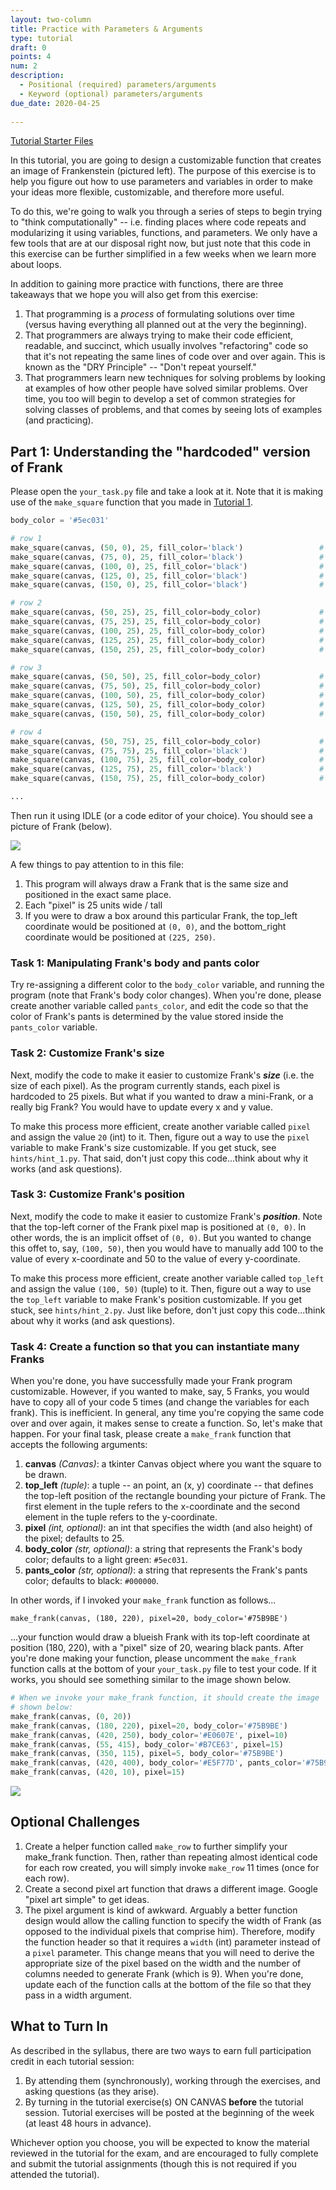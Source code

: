 ```yaml
---
layout: two-column
title: Practice with Parameters & Arguments
type: tutorial
draft: 0
points: 4
num: 2
description: 
  - Positional (required) parameters/arguments
  - Keyword (optional) parameters/arguments
due_date: 2020-04-25
    
---
```


<a class="nu-button" href="/spring2020/course-files/tutorials/tutorial02.zip" target="_blank">
    Tutorial Starter Files <i class="fas fa-download"></i>
</a> 

In this tutorial, you are going to design a customizable function that creates an image of Frankenstein (pictured left). The purpose of this exercise is to help you figure out how to use parameters and variables in order to make your ideas more flexible, customizable, and therefore more useful.

To do this, we're going to walk you through a series of steps to begin trying to "think computationally" -- i.e. finding places where code repeats and modularizing it using variables, functions, and parameters. We only have a few tools that are at our disposal right now, but just note that this code in this exercise can be further simplified in a few weeks when we learn more about loops.

In addition to gaining more practice with functions, there are three takeaways that we hope you will also get from this exercise: 

1. That programming is a *process* of formulating solutions over time (versus having everything all  planned out at the very the beginning). 
2. That programmers are always trying to make their code efficient, readable, and succinct, which usually involves "refactoring" code so that it's not repeating the same lines of code over and over again. This is known as the "DRY Principle" -- "Don't repeat yourself." 
3. That programmers learn new techniques for solving problems by looking at examples of how other people have solved similar problems. Over time, you too will begin to develop a set of common strategies for solving classes of problems, and that comes by seeing lots of examples (and practicing).

## Part 1: Understanding the "hardcoded" version of Frank
Please open the `your_task.py` file and take a look at it. Note that it is making use of the `make_square` function that you made in [Tutorial 1](06tutorial).

```python
body_color = '#5ec031'

# row 1
make_square(canvas, (50, 0), 25, fill_color='black')                 # pixel (3, 1)
make_square(canvas, (75, 0), 25, fill_color='black')                 # pixel (4, 1)
make_square(canvas, (100, 0), 25, fill_color='black')                # pixel (5, 1)
make_square(canvas, (125, 0), 25, fill_color='black')                # pixel (6, 1)
make_square(canvas, (150, 0), 25, fill_color='black')                # pixel (7, 1)

# row 2
make_square(canvas, (50, 25), 25, fill_color=body_color)             # pixel (3, 2)
make_square(canvas, (75, 25), 25, fill_color=body_color)             # pixel (4, 2)
make_square(canvas, (100, 25), 25, fill_color=body_color)            # pixel (5, 2)
make_square(canvas, (125, 25), 25, fill_color=body_color)            # pixel (6, 2)
make_square(canvas, (150, 25), 25, fill_color=body_color)            # pixel (7, 2)

# row 3
make_square(canvas, (50, 50), 25, fill_color=body_color)             # pixel (3, 3)
make_square(canvas, (75, 50), 25, fill_color=body_color)             # pixel (4, 3)
make_square(canvas, (100, 50), 25, fill_color=body_color)            # pixel (5, 3)
make_square(canvas, (125, 50), 25, fill_color=body_color)            # pixel (6, 3)
make_square(canvas, (150, 50), 25, fill_color=body_color)            # pixel (7, 3)

# row 4
make_square(canvas, (50, 75), 25, fill_color=body_color)             # pixel (3, 4)
make_square(canvas, (75, 75), 25, fill_color='black')                # pixel (4, 4)
make_square(canvas, (100, 75), 25, fill_color=body_color)            # pixel (5, 4)
make_square(canvas, (125, 75), 25, fill_color='black')               # pixel (6, 4)
make_square(canvas, (150, 75), 25, fill_color=body_color)            # pixel (7, 4)

...
```

Then run it using IDLE (or a code editor of your choice). You should see a picture of Frank (below). 

<img class="small frame" src="/spring2020/assets/images/tutorial02/frank1.png" />

A few things to pay attention to in this file:

1. This program will always draw a Frank that is the same size and positioned in the exact same place. 
1. Each "pixel" is 25 units wide / tall
1. If you were to draw a box around this particular Frank, the top_left coordinate would be positioned at `(0, 0)`, and the bottom_right coordinate would be positioned at `(225, 250)`.

### Task 1: Manipulating Frank's body and pants color
Try re-assigning a different color to the `body_color` variable, and running the program (note that Frank's body color changes). When you're done, please create another variable called `pants_color`, and edit the code so that the color of Frank's pants is determined by the value stored inside the `pants_color` variable.

### Task 2: Customize Frank's size
Next, modify the code to make it easier to customize Frank's ***size*** (i.e. the size of each pixel). As the program currently stands, each pixel is hardcoded to 25 pixels. But what if you wanted to draw a mini-Frank, or a really big Frank? You would have to update every x and y value. 

To make this process more efficient, create another variable called `pixel` and assign the value `20` (int) to it. Then, figure out a way to use the `pixel` variable to make Frank's size customizable. If you get stuck, see `hints/hint_1.py`. That said, don't just copy this code...think about why it works (and ask questions).

### Task 3: Customize Frank's position
Next, modify the code to make it easier to customize Frank's ***position***. Note that the top-left corner of the Frank pixel map is positioned at `(0, 0)`. In other words, the is an implicit offset of `(0, 0)`. But you wanted to change this offet to, say, `(100, 50)`, then you would have to manually add 100 to the value of every x-coordinate and 50 to the value of every y-coordinate.

To make this process more efficient, create another variable called `top_left` and assign the value `(100, 50)` (tuple) to it. Then, figure out a way to use the `top_left` variable to make Frank's position customizable. If you get stuck, see `hints/hint_2.py`. Just like before, don't just copy this code...think about why it works (and ask questions).

### Task 4: Create a function so that you can instantiate many Franks
When you're done, you have successfully made your Frank program customizable. However, if you wanted to make, say, 5 Franks, you would have to copy all of your code 5 times (and change the variables for each frank). This is inefficient. In general, any time you're copying the same code over and over again, it makes sense to create a function. So, let's make that happen. For your final task, please create a `make_frank` function that accepts the following arguments:

1. **canvas** *(Canvas)*: a tkinter Canvas object where you want the square to be drawn.
1. **top_left** *(tuple)*: a tuple -- an point, an (x, y) coordinate -- that defines the top-left position of the rectangle bounding your picture of Frank. The first element in the tuple refers to the x-coordinate and the second element in the tuple refers to the y-coordinate.
1. **pixel** *(int, optional)*: an int that specifies the width (and also height) of the pixel; defaults to 25.
1. **body_color** *(str, optional)*: a string that represents the Frank's body color; defaults to a light green: `#5ec031`.
1. **pants_color** *(str, optional)*: a string that represents the Frank's pants color; defaults to black: `#000000`.

In other words, if I invoked your `make_frank` function as follows...

`make_frank(canvas, (180, 220), pixel=20, body_color='#75B9BE')`

...your function would draw a blueish Frank with its top-left coordinate at position (180, 220), with a "pixel" size of 20, wearing black pants. After you're done making your function, please uncomment the `make_frank` function calls at the bottom of your `your_task.py` file to test your code. If it works, you should see something similar to the image shown below.

```python
# When we invoke your make_frank function, it should create the image
# shown below:
make_frank(canvas, (0, 20))
make_frank(canvas, (180, 220), pixel=20, body_color='#75B9BE')
make_frank(canvas, (420, 250), body_color='#E0607E', pixel=10)
make_frank(canvas, (55, 415), body_color='#B7CE63', pixel=15)
make_frank(canvas, (350, 115), pixel=5, body_color='#75B9BE')
make_frank(canvas, (420, 400), body_color='#E5F77D', pants_color='#75B9BE', pixel=15)
make_frank(canvas, (420, 10), pixel=15)

```

<img class="medium frame" src="/spring2020/assets/images/tutorial02/franks.png" />

## Optional Challenges

1. Create a helper function called `make_row` to further simplify your make_frank function. Then, rather than repeating almost identical code for each row created, you will simply invoke `make_row` 11 times (once for each row).
2. Create a second pixel art function that draws a different image. Google "pixel art simple" to get ideas.
3. The pixel argument is kind of awkward. Arguably a better function design would allow the calling function to specify the width of Frank (as opposed to the individual pixels that comprise him). Therefore, modify the function header so that it requires a `width` (int) parameter instead of a `pixel` parameter. This change means that you will need to derive the appropriate size of the pixel based on the width and the number of columns needed to generate Frank (which is 9). When you're done, update each of the function calls at the bottom of the file so that they pass in a width argument.

## What to Turn In
As described in the syllabus, there are two ways to earn full participation credit in each tutorial session:

1. By attending them (synchronously), working through the exercises, and asking questions (as they arise).
2. By turning in the tutorial exercise(s) ON CANVAS **before** the tutorial session. Tutorial exercises will be posted at the beginning of the week (at least 48 hours in advance). 

Whichever option you choose, you will be expected to know the material reviewed in the tutorial for the exam, and are encouraged to fully complete and submit the tutorial assignments (though this is not required if you attended the tutorial).
